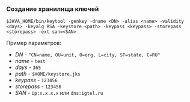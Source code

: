 ### Создание хранилища ключей

`$JAVA_HOME/bin/keytool -genkey -dname <DN> -alias <name> -validity <days> -keyalg RSA -keystore <path> -keypass <keypass> -storepass <storepass> -ext san=<SAN>`

Пример параметров:
* *DN* - `"CN=name, OU=unit, O=org, L=city, ST=state, C=RU"`
* *name* - `test` 
* *days* - `365`
* *path* - `$HOME/keystore.jks`
* *keypass* - `123456`
* *storepass* - `123456`
* *SAN* - `ip:x.x.x.x` или `dns:igtel.ru`
